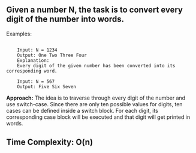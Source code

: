 ## Given a number N, the task is to convert every digit of the number into words.

Examples: 
```

    Input: N = 1234 
    Output: One Two Three Four 
    Explanation: 
    Every digit of the given number has been converted into its corresponding word.

    Input: N = 567 
    Output: Five Six Seven 
```
**Approach:** The idea is to traverse through every digit of the number and use switch-case. Since there are only ten possible values for digits, ten cases can be defined inside a switch block. For each digit, its corresponding case block will be executed and that digit will get printed in words.

## Time Complexity: O(n)